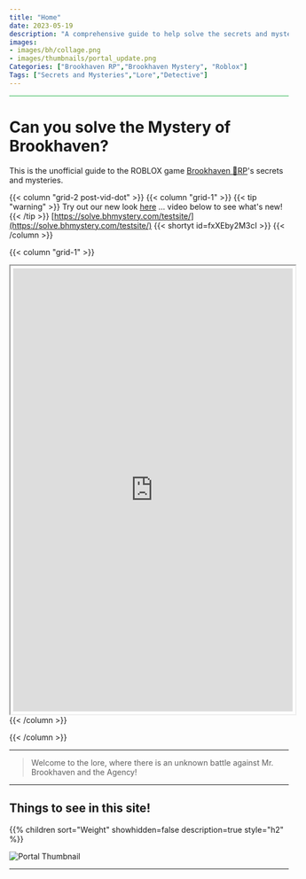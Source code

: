 ```yaml
---
title: "Home"
date: 2023-05-19
description: "A comprehensive guide to help solve the secrets and mysteries of Brookhaven RP. A walkthrough of quests, a casebook with notes and details."
images: 
- images/bh/collage.png
- images/thumbnails/portal_update.png
Categories: ["Brookhaven RP","Brookhaven Mystery", "Roblox"]
Tags: ["Secrets and Mysteries","Lore","Detective"]
---
```



<hr style="background-color: #28b44c" size=8>

# Can you solve the **Mystery** of Brookhaven?

This is the unofficial guide to the ROBLOX game [Brookhaven 🏡RP](https://www.roblox.com/games/4924922222/Brookhaven-RP)'s secrets and mysteries.



{{< column "grid-2 post-vid-dot" >}}
{{< column "grid-1" >}}
{{< tip "warning" >}}
Try out our new look [here](https://solve.bhmystery.com/testsite/) ... video below to see what's new!
{{< /tip >}}
[https://solve.bhmystery.com/testsite/](https://solve.bhmystery.com/testsite/)
{{< shortyt id=fxXEby2M3cI >}}
{{< /column >}}


{{< column "grid-1" >}}
<iframe src="https://docs.google.com/forms/d/e/1FAIpQLSfsXk1NY5J9xfxXdIc247d2uNEds1GTqXliiBdkAs3nKsmuwQ/viewform?embedded=true" display="block" style="
    padding: 5px;
    width: 100%;
    min-height: 800px;
    height: auto;
    margin: 0 auto;">Loading…</iframe>
{{< /column >}}

{{< /column >}}

---


> Welcome to the lore, where there is an unknown battle against Mr. Brookhaven and the Agency!


---

## Things to see in this site!


<div class="expand-content" style="display: block;">
{{% children sort="Weight" showhidden=false description=true style="h2"  %}}
</div>


![Portal Thumbnail](/images/thumbnails/portal_update.png)


---

